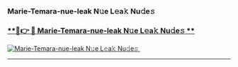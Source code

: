 ### Marie-Temara-nue-leak N𝚞e L𝚎a𝚔 Nu𝚍e𝚜   

### [ **🔗👉 🔴 Marie-Temara-nue-leak N𝚞e L𝚎a𝚔 Nu𝚍e𝚜 **](https://taap.it/xNRuk4)  

[![Marie-Temara-nue-leak N𝚞e L𝚎a𝚔 Nu𝚍e𝚜 ](https://i.imgur.com/0qMVB7G.gif)](https://taap.it/xNRuk4)  

___  
